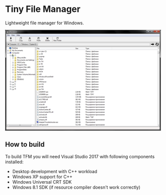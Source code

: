 # Tiny File Manager
Lightweight file manager for Windows.

![Alt text](doc/screenshot.jpg)

## How to build
To build TFM you will need Visual Studio 2017 with following components installed:
* Desktop development with C++ workload
* Windows XP support for C++
* Windows Universal CRT SDK
* Windows 8.1 SDK (if resource compiler doesn't work correctly)
